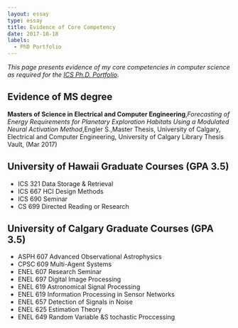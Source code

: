 ```yaml
---
layout: essay  
type: essay  
title: Evidence of Core Competency  
date: 2017-10-18  
labels:
  - PhD Portfolio
---
```


*This page presents evidence of my core competencies in computer science as required for the [ICS Ph.D. Portfolio](http://www.ics.hawaii.edu/academics/graduate-degree-programs/ph-d-in-ics/#phd-portfolio).*

## Evidence of MS degree

**Masters of Science in Electrical and Computer Engineering**,*Forecasting of Energy Requirements for Planetary Exploration Habitats Using a Modulated Neural Activation Method*,Engler S.,Master Thesis, University of Calgary, Electrical and Computer Engineering, University of Calgary Library Thesis Vault, (Mar 2017)

## University of Hawaii Graduate Courses (GPA 3.5)
- ICS 321 Data Storage & Retrieval  
- ICS 667 HCI Design Methods
- ICS 690 Seminar  
- CS 699 Directed Reading or Research  

## University of Calgary Graduate Courses (GPA 3.5)
-  ASPH 607 Advanced Observational Astrophysics
-  CPSC 609 Multi-Agent Systems
-  ENEL 607 Research Seminar
-  ENEL 697 Digital Image Processing
-  ENEL 619 Astronomical Signal Processing 
-  ENEL 619 Information Processing in Sensor Networks
-  ENEL 657 Detection of Signals in Noise
-  ENEL 625 Estimation Theory
-  ENEL 649 Random Variable &S tochastic Proccessing
  

